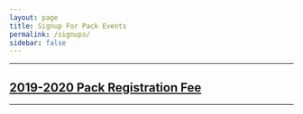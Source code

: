 ```yaml
---
layout: page
title: Signup For Pack Events
permalink: /signups/
sidebar: false
---
```


************

## [2019-2020 Pack Registration Fee](https://2019-2020-registration-80238.cheddarup.com)

************
